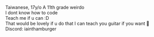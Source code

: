 Taiwanese, 17y/o
A 11th grade weirdo  
I dont know how to code  
Teach me if u can :D  
That would be lovely if u do that
I can teach you guitar if you want 👀
Discord: iainthamburger
<!--
**IaintHamburger/IaintHamburger** is a ✨ _special_ ✨ repository because its `README.md` (this file) appears on your GitHub profile.

Here are some ideas to get you started:

- 🔭 I’m currently working on ...
- 🌱 I’m currently learning ...
- 👯 I’m looking to collaborate on ...
- 🤔 I’m looking for help with ...
- 💬 Ask me about ...
- 📫 How to reach me: ...
- 😄 Pronouns: ...
- ⚡ Fun fact: ...
-->

